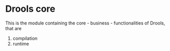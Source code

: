 Drools core
===========

This is the module containing the core - business - functionalities of Drools, that are

1. compilation
2. runtime